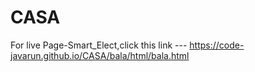 # CASA

For live Page-Smart_Elect,click this link ---   https://code-javarun.github.io/CASA/bala/html/bala.html    
